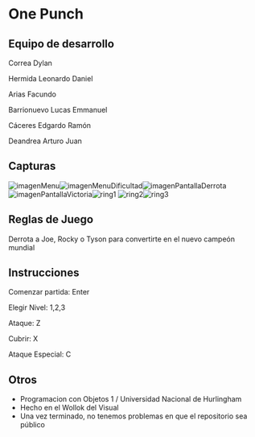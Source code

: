# One Punch

## Equipo de desarrollo

Correa Dylan

Hermida Leonardo Daniel

Arias Facundo

Barrionuevo Lucas Emmanuel

Cáceres Edgardo Ramón

Deandrea Arturo Juan

## Capturas

![imagenMenu](https://github.com/user-attachments/assets/c3313cdb-c50b-4b21-ac00-3dfb77efae97)![imagenMenuDificultad](https://github.com/user-attachments/assets/fe9def10-cd29-42f9-bafb-93ce7608fabd)![imagenPantallaDerrota](https://github.com/user-attachments/assets/34aed361-9d89-4905-80b4-178f12b63915)![imagenPantallaVictoria](https://github.com/user-attachments/assets/565ce6dc-49f1-4ac8-8d4a-e649fa15f4e9)![ring1](https://github.com/user-attachments/assets/148f019d-d720-4eca-a0a9-5d5898ad1cef)
![ring2](https://github.com/user-attachments/assets/5cc286c7-aabe-466e-9d6c-ada8154188c9)![ring3](https://github.com/user-attachments/assets/fe661b88-1737-4b5d-85d2-d75976117436)






## Reglas de Juego
Derrota a Joe, Rocky o Tyson para convertirte en el nuevo campeón mundial

## Instrucciones 
Comenzar partida: Enter

Elegir Nivel: 1,2,3

Ataque: Z

Cubrir: X

Ataque Especial: C

## Otros

- Programacion con Objetos 1 / Universidad Nacional de Hurlingham
- Hecho en el Wollok del Visual
- Una vez terminado, no tenemos problemas en que el repositorio sea público 
